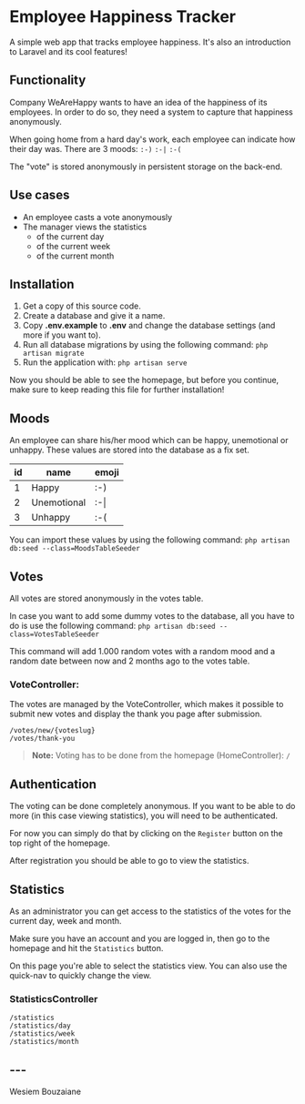
# Employee Happiness Tracker
A simple web app that tracks employee happiness. It's also an introduction to Laravel and its cool features!

## Functionality
Company WeAreHappy wants to have an idea of the happiness of its employees. In order to do so, they need a system to capture that happiness anonymously. 

When going home from a hard day's work, each employee can indicate how their day was. There are 3 moods:
`:-)` `:-|` `:-(`

The "vote" is stored anonymously in persistent storage on the back-end.

## Use cases
- An employee casts a vote anonymously
- The manager views the statistics
  - of the current day
  - of the current week
  - of the current month

## Installation
1. Get a copy of this source code.
2. Create a database and give it a name.
3. Copy **.env.example** to **.env** and change the database settings (and more if you want to).
4. Run all database migrations by using the following command: 
`php artisan migrate`
5. Run the application with:
`php artisan serve`

Now you should be able to see the homepage, but before you continue, make sure to keep reading this file for further installation!

## Moods
An employee can share his/her mood which can be happy, unemotional or unhappy. These values are stored into the database as a fix set.

| id | name | emoji |
| -- | ---- | ----- |
| 1 | Happy | :-) |
| 2 | Unemotional | :-\| |
| 3 | Unhappy | :-( |

You can import these values by using the following command:
`php artisan db:seed --class=MoodsTableSeeder`

## Votes
All votes are stored anonymously in the votes table.

In case you want to add some dummy votes to the database, all you have to do is use the following command:
`php artisan db:seed --class=VotesTableSeeder`

This command will add 1.000 random votes with a random mood and a random date between now and 2 months ago to the votes table.

### VoteController:
The votes are managed by the VoteController, which makes it possible to submit new votes and display the thank you page after submission.

    /votes/new/{voteslug}
    /votes/thank-you

>**Note:** Voting has to be done from the homepage (HomeController): `/`

## Authentication
The voting can be done completely anonymous. If you want to be able to do more (in this case viewing statistics), you will need to be authenticated. 

For now you can simply do that by clicking on the `Register` button on the top right of the homepage.

After registration you should be able to go to view the statistics.

## Statistics
As an administrator you can get access to the statistics of the votes for the current day, week and month.

Make sure you have an account and you are logged in, then go to the homepage and hit the `Statistics` button.

On this page you're able to select the statistics view. You can also use the quick-nav to quickly change the view.

### StatisticsController
    /statistics
    /statistics/day
    /statistics/week
    /statistics/month

## ---
Wesiem Bouzaiane